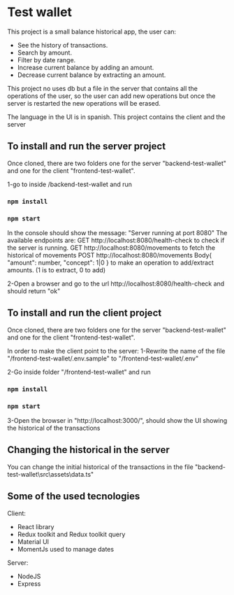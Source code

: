 # Test wallet
This project is a small balance historical app, the user can:
- See the history of transactions.
- Search by amount.
- Filter by date range.
- Increase current balance by adding an amount.
- Decrease current balance by extracting an amount.
  
This project no uses db but a file in the server that contains all the operations of the user, so the user can add new operations but once the server is restarted the new operations will be erased.

The language in the UI is in spanish.
This project contains the client and the server


## To install and run the server project
Once cloned, there are two folders one for the server "backend-test-wallet" and one for the client "frontend-test-wallet".

1-go to inside /backend-test-wallet and run
### `npm install`
### `npm start`

In the console should show the message: "Server running at port 8080"
The available endpoints are:
GET http://localhost:8080/health-check  to check if the server is running.
GET http://localhost:8080/movements  to fetch the historical of movements
POST http://localhost:8080/movements Body{ "amount": number,    "concept": 1|0 }  to make an operation to add/extract amounts. (1 is to extract, 0 to add)

2-Open a browser and go to the url http://localhost:8080/health-check and should return "ok"

## To install and run the client project
Once cloned, there are two folders one for the server "backend-test-wallet" and one for the client "frontend-test-wallet".

In order to make the client point to the server:
1-Rewrite the name of the file "/frontend-test-wallet/.env.sample" to  "/frontend-test-wallet/.env"

2-Go inside folder "/frontend-test-wallet"
and run
### `npm install`
### `npm start`
3-Open the browser in "http://localhost:3000/", should show the UI showing the historical of the transactions


## Changing the historical in the server
You can change the initial historical of the transactions in the file "backend-test-wallet\src\assets\data.ts"


## Some of the used tecnologies 
Client:
* React library
* Redux toolkit and Redux toolkit query
* Material UI
* MomentJs used to manage dates

Server:
* NodeJS
* Express